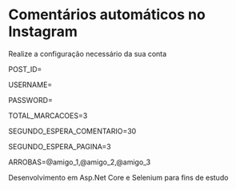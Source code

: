 
# Comentários automáticos no Instagram

Realize a configuração necessário da sua conta

POST_ID=

USERNAME=

PASSWORD=

TOTAL_MARCACOES=3

SEGUNDO_ESPERA_COMENTARIO=30

SEGUNDO_ESPERA_PAGINA=3

ARROBAS=@amigo_1,@amigo_2,@amigo_3

Desenvolvimento em Asp.Net Core e Selenium para fins de estudo
